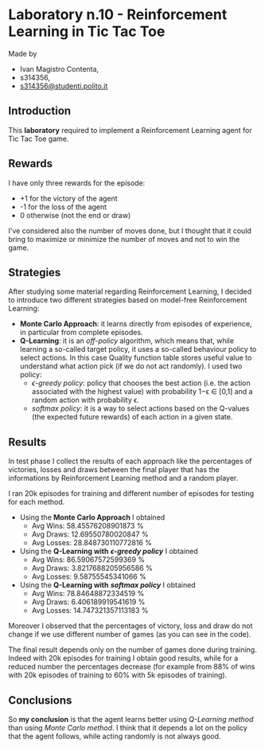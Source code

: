 # Laboratory n.10 - Reinforcement Learning in Tic Tac Toe 

Made by
- Ivan Magistro Contenta,
- s314356, 
- [s314356@studenti.polito.it](s314356@studenti.polito.it)

## Introduction
This **laboratory** required to implement a Reinforcement Learning agent for Tic Tac Toe game.

## Rewards
I have only three rewards for the episode:
- +1 for the victory of the agent
- -1 for the loss of the agent
- 0 otherwise (not the end or draw)

I've considered also the number of moves done, but I thought that it could bring to maximize or minimize the number of moves and not to win the game.

## Strategies
After studying some material regarding Reinforcement Learning, I decided to introduce two different strategies based on model-free Reinforcement Learning:
- **Monte Carlo Approach**: it learns directly from episodes of experience, in particular from complete episodes.
- **Q-Learning**: it is an *off-policy* algorithm, which means that, while learning a so-called target policy, it uses a so-called behaviour policy to select actions. In this case Quality function table stores useful value to understand what action pick (if we do not act randomly).
I used two policy:
    - *ϵ-greedy policy*: policy that chooses the best action (i.e. the action associated with the highest value) with probability 1−ϵ ∈ [0,1] and a random action with probability ϵ.
    - *softmax policy*: it is a way to select actions based on the Q-values (the expected future rewards) of each action in a given state.

## Results
In test phase I collect the results of each approach like the percentages of victories, losses and draws between the final player that has the informations by Reinforcement Learning method and a random player.

I ran 20k episodes for training and different number of episodes for testing for each method.

- Using the **Monte Carlo Approach** I obtained
    - Avg Wins: 58.45576208901873 %
    - Avg Draws: 12.69550780020847 %
    - Avg Losses: 28.848730110772816 %
- Using the **Q-Learning with** ***ϵ-greedy policy*** I obtained
    - Avg Wins: 86.59067572599369 %
    - Avg Draws: 3.8217688205956586 %
    - Avg Losses: 9.58755545341066 %
- Using the **Q-Learning with** ***softmax policy*** I obtained
    - Avg Wins: 78.84648872334519 %
    - Avg Draws: 6.406189919541619 %
    - Avg Losses: 14.747321357113183 %

Moreover I observed that the percentages of victory, loss and draw do not change if we use different number of games (as you can see in the code).

The final result depends only on the number of games done during training. Indeed with 20k episodes for training I obtain good results, while for a reduced number the percentages decrease (for example from 88% of wins with 20k episodes of training to 60% with 5k episodes of training).

## Conclusions
So **my conclusion** is that the agent learns better using *Q-Learning method* than using *Monte Carlo method*. I think that it depends a lot on the policy that the agent follows, while acting randomly is not always good.